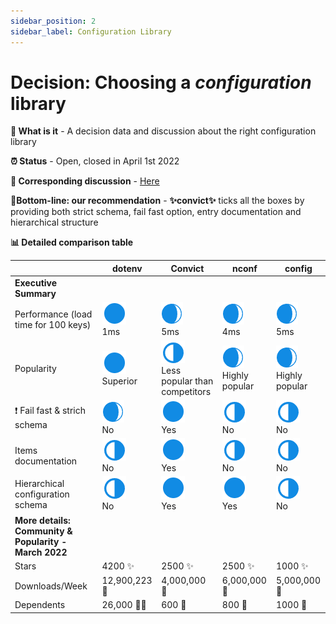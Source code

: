 ```yaml
---
sidebar_position: 2
sidebar_label: Configuration Library
---
```


# Decision: Choosing a **_configuration_** library

**📔 What is it** - A decision data and discussion about the right configuration library

**⏰ Status** - Open, closed in April 1st 2022

**📁 Corresponding discussion** - [Here](https://github.com/practicajs/practica/issues/10)

**🎯Bottom-line: our recommendation** - **✨convict✨** ticks all the boxes by providing both strict schema, fail fast option, entry documentation and hierarchical structure

**📊 Detailed comparison table**

| | dotenv | Convict | nconf | config |
| --- | --- | --- | --- | --- |
| **Executive Summary** |
| Performance (load time for 100 keys) | ![Full](./img/full.png) <br/> 1ms | ![Almost full](./img/almost-full.png) <br/> 5ms |  ![Almost full](./img/almost-full.png) <br/> 4ms | ![Almost full](./img/almost-full.png) <br/> 5ms |
| Popularity | ![Full](./img/full.png) <br/> Superior | ![Partial](./img/partial.png) <br/> Less popular than competitors | ![Almost full](./img/almost-full.png) <br/> Highly popular | ![Almost full](./img/almost-full.png) <br/> Highly popular |
| ❗ Fail fast & strich schema | ![Almost full](./img/almost-full.png) <br/> No | ![Full](./img/full.png) <br/> Yes | ![Partial](./img/partial.png) <br/> No |  ![Partial](./img/partial.png) <br/> No |
| Items documentation | ![Partial](./img/partial.png) <br/> No | ![Full](./img/full.png) <br/> Yes | ![Partial](./img/partial.png) <br/> No |  ![Partial](./img/partial.png) <br/> No |
| Hierarchical configuration schema | ![Partial](./img/partial.png) <br/> No | ![Full](./img/full.png) <br/> Yes | ![Full](./img/full.png) <br/> Yes |  ![Partial](./img/partial.png) <br/> No |
| **More details: Community & Popularity - March 2022** |
| Stars | 4200 ✨ | 2500 ✨ | 2500 ✨ | 1000 ✨ |
| Downloads/Week | 12,900,223 📁 | 4,000,000 📁 | 6,000,000 📁 | 5,000,000 📁 |
| Dependents | 26,000 👩‍👧 | 600 👧 | 800 👧 | 1000 👧 |
